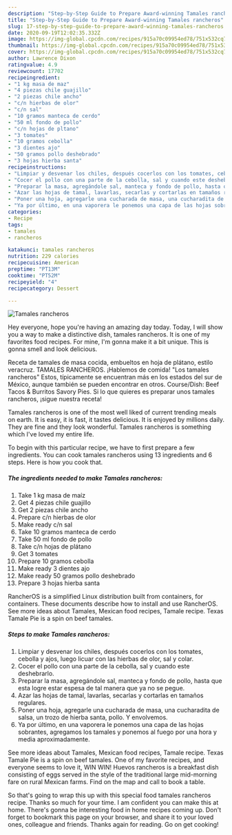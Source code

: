 ```yaml
---
description: "Step-by-Step Guide to Prepare Award-winning Tamales rancheros"
title: "Step-by-Step Guide to Prepare Award-winning Tamales rancheros"
slug: 17-step-by-step-guide-to-prepare-award-winning-tamales-rancheros
date: 2020-09-19T12:02:35.332Z
image: https://img-global.cpcdn.com/recipes/915a70c09954ed78/751x532cq70/tamales-rancheros-foto-principal.jpg
thumbnail: https://img-global.cpcdn.com/recipes/915a70c09954ed78/751x532cq70/tamales-rancheros-foto-principal.jpg
cover: https://img-global.cpcdn.com/recipes/915a70c09954ed78/751x532cq70/tamales-rancheros-foto-principal.jpg
author: Lawrence Dixon
ratingvalue: 4.9
reviewcount: 17702
recipeingredient:
- "1 kg masa de maz"
- "4 piezas chile guajillo"
- "2 piezas chile ancho"
- "c/n hierbas de olor"
- "c/n sal"
- "10 gramos manteca de cerdo"
- "50 ml fondo de pollo"
- "c/n hojas de pltano"
- "3 tomates"
- "10 gramos cebolla"
- "3 dientes ajo"
- "50 gramos pollo deshebrado"
- "3 hojas hierba santa"
recipeinstructions:
- "Limpiar y desvenar los chiles, después cocerlos con los tomates, cebolla y ajos, luego licuar con las hierbas de olor, sal y colar."
- "Cocer el pollo con una parte de la cebolla, sal y cuando este deshebrarlo."
- "Preparar la masa, agregándole sal, manteca y fondo de pollo, hasta que esta logre estar espesa de tal manera que ya no se pegue."
- "Azar las hojas de tamal, lavarlas, secarlas y cortarlas en tamaños regulares."
- "Poner una hoja, agregarle una cucharada de masa, una cucharadita de salsa, un trozo de hierba santa, pollo. Y envolvemos."
- "Ya por último, en una vaporera le ponemos una capa de las hojas sobrantes, agregamos los tamales y ponemos al fuego por una hora y media aproximadamente."
categories:
- Recipe
tags:
- tamales
- rancheros

katakunci: tamales rancheros 
nutrition: 229 calories
recipecuisine: American
preptime: "PT13M"
cooktime: "PT52M"
recipeyield: "4"
recipecategory: Dessert

---
```



![Tamales rancheros](https://img-global.cpcdn.com/recipes/915a70c09954ed78/751x532cq70/tamales-rancheros-foto-principal.jpg)

Hey everyone, hope you're having an amazing day today. Today, I will show you a way to make a distinctive dish, tamales rancheros. It is one of my favorites food recipes. For mine, I'm gonna make it a bit unique. This is gonna smell and look delicious.

Receta de tamales de masa cocida, embueltos en hoja de plátano, estilo veracruz. TAMALES RANCHEROS. ¡Hablemos de comida! &#34;Los tamales rancheros&#34; Estos, típicamente se encuentran más en los estados del sur de México, aunque también se pueden encontrar en otros. Course/Dish: Beef Tacos &amp; Burritos Savory Pies. Si lo que quieres es preparar unos tamales rancheros, ¡sigue nuestra receta!

Tamales rancheros is one of the most well liked of current trending meals on earth. It is easy, it is fast, it tastes delicious. It is enjoyed by millions daily. They are fine and they look wonderful. Tamales rancheros is something which I've loved my entire life.


To begin with this particular recipe, we have to first prepare a few ingredients. You can cook tamales rancheros using 13 ingredients and 6 steps. Here is how you cook that.

<!--inarticleads1-->

##### The ingredients needed to make Tamales rancheros:

1. Take 1 kg masa de maíz
1. Get 4 piezas chile guajillo
1. Get 2 piezas chile ancho
1. Prepare c/n hierbas de olor
1. Make ready c/n sal
1. Take 10 gramos manteca de cerdo
1. Take 50 ml fondo de pollo
1. Take c/n hojas de plátano
1. Get 3 tomates
1. Prepare 10 gramos cebolla
1. Make ready 3 dientes ajo
1. Make ready 50 gramos pollo deshebrado
1. Prepare 3 hojas hierba santa


RancherOS is a simplified Linux distribution built from containers, for containers. These documents describe how to install and use RancherOS. See more ideas about Tamales, Mexican food recipes, Tamale recipe. Texas Tamale Pie is a spin on beef tamales. 

<!--inarticleads2-->

##### Steps to make Tamales rancheros:

1. Limpiar y desvenar los chiles, después cocerlos con los tomates, cebolla y ajos, luego licuar con las hierbas de olor, sal y colar.
1. Cocer el pollo con una parte de la cebolla, sal y cuando este deshebrarlo.
1. Preparar la masa, agregándole sal, manteca y fondo de pollo, hasta que esta logre estar espesa de tal manera que ya no se pegue.
1. Azar las hojas de tamal, lavarlas, secarlas y cortarlas en tamaños regulares.
1. Poner una hoja, agregarle una cucharada de masa, una cucharadita de salsa, un trozo de hierba santa, pollo. Y envolvemos.
1. Ya por último, en una vaporera le ponemos una capa de las hojas sobrantes, agregamos los tamales y ponemos al fuego por una hora y media aproximadamente.


See more ideas about Tamales, Mexican food recipes, Tamale recipe. Texas Tamale Pie is a spin on beef tamales. One of my favorite recipes, and everyone seems to love it, WIN WIN! Huevos rancheros is a breakfast dish consisting of eggs served in the style of the traditional large mid-morning fare on rural Mexican farms. Find on the map and call to book a table. 

So that's going to wrap this up with this special food tamales rancheros recipe. Thanks so much for your time. I am confident you can make this at home. There's gonna be interesting food in home recipes coming up. Don't forget to bookmark this page on your browser, and share it to your loved ones, colleague and friends. Thanks again for reading. Go on get cooking!
